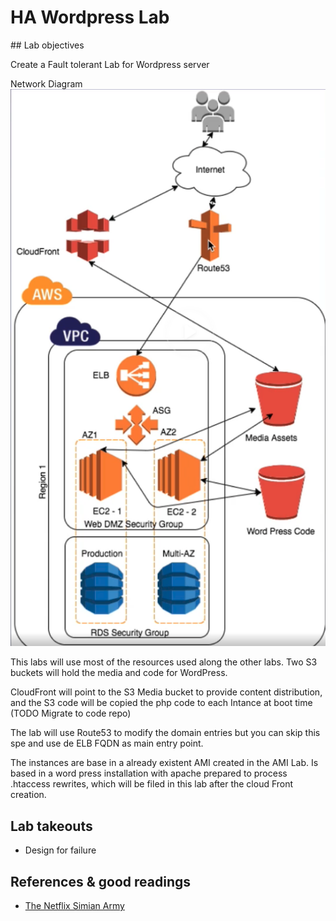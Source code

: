 # HA Wordpress Lab

## Lab objectives

Create a Fault tolerant Lab for Wordpress server

Network Diagram
![Network-Diagram](../images/HA-Design.png)

This labs will use most of the resources used along the other labs. Two S3 buckets will hold the media and code for WordPress. 

CloudFront will point to the S3 Media bucket to provide content distribution, and the S3 code will be copied the php code to each Intance at boot time (TODO Migrate to code repo)

The lab will use Route53 to modify the domain entries but you can skip this spe and use de ELB FQDN as main entry point.

The instances are base in a already existent AMI created in the AMI Lab. Is based in a word press installation with apache prepared to process .htaccess rewrites, which will be filed in this lab after the cloud Front creation.

## Lab takeouts

* Design for failure

## References & good readings
* [The Netflix Simian Army](https://netflixtechblog.com/the-netflix-simian-army-16e57fbab116)

